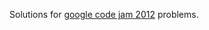 Solutions for <a href='http://code.google.com/codejam/contest/1460488/dashboard' target='blank'>google code jam 2012</a> problems.

 